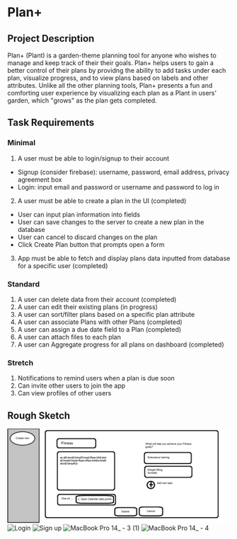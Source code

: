 # Plan+
## Project Description
Plan+ (Plant) is a garden-theme planning tool for anyone who wishes to manage and keep track of their their goals. Plan+ helps users to gain a better control of their plans by providng the ability to add tasks under each plan, visualize progress, and to view plans based on labels and other attributes. Unlike all the other planning tools, Plan+ presents a fun and comforting user experience by visualizing each plan as a Plant in users' garden, which "grows" as the plan gets completed. 

## Task Requirements 
### Minimal
1. A user must be able to login/signup to their account 
- Signup (consider firebase): username, password, email address, privacy agreement box
- Login: input email and password or username and password to log in

2. A user must be able to create a plan in the UI (completed)
- User can input plan information into fields
- User can save changes to the server to create a new plan in the database
- User can cancel to discard changes on the plan
- Click Create Plan button that prompts open a form

3. App must be able to fetch and display plans data inputted from database for a specific user (completed) 

### Standard
1. A user can delete data from their account (completed)
2. A user can edit their existing plans (in progress) 
3. A user can sort/filter plans based on a specific plan attribute 
4. A user can associate Plans with other Plans (completed)
5. A user can assign a due date field to a Plan (completed)
6. A user can attach files to each plan 
7. A user can Aggregate progress for all plans on dashboard (completed) 

### Stretch
1. Notifications to remind users when a plan is due soon
2. Can invite other users to join the app
3. Can view profiles of other users 

## Rough Sketch

![sketch](/mock.png)
![Login](https://user-images.githubusercontent.com/43710010/170760306-a7b1ab47-3ff9-4357-bea2-10c291b4286c.png)
![Sign up](https://user-images.githubusercontent.com/43710010/170760315-193e63e1-1ed9-4b92-a18e-4fc2b709a846.png)
![MacBook Pro 14_ - 3 (1)](https://user-images.githubusercontent.com/43710010/170760325-655a8baf-7676-42ec-a316-6e1ef7461f2a.png)
![MacBook Pro 14_ - 4](https://user-images.githubusercontent.com/43710010/170760340-e300dde5-e80d-4dbc-8da4-4cd40c71ae7e.png)

